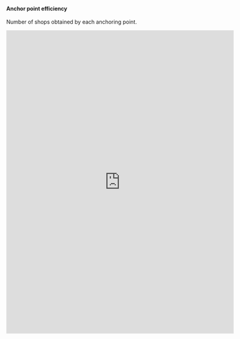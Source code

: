 
#### Anchor point efficiency

Number of shops obtained by each anchoring point.
<iframe width="600" height="800" src="https://lookerstudio.google.com/embed/reporting/b27d442e-989b-4042-abaa-c1519d591e31/page/Wz9dE" frameborder="0" style="border:0" allowfullscreen sandbox="allow-storage-access-by-user-activation allow-scripts allow-same-origin allow-popups allow-popups-to-escape-sandbox"></iframe>